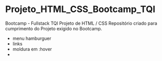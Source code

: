 # Projeto_HTML_CSS_Bootcamp_TQI
Bootcamp - Fullstack TQI Projeto de HTML / CSS 
Repositório criado para cumprimento do Projeto exigido no Bootcamp.
- menu hamburguer
- links
- moldura em :hover
- 
